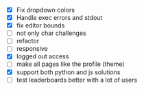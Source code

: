 - [x] Fix dropdown colors
- [x] Handle exec errors and stdout
- [x] fix editor bounds
- [ ] not only char challenges
- [ ] refactor
- [ ] responsive
- [x] logged out access
- [ ] make all pages like the profile (theme)
- [x] support both python and js solutions
- [ ] test leaderboards better with a lot of users